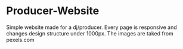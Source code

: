 # Producer-Website

Simple website made for a dj/producer. Every page is responsive and changes design structure under 1000px. The images are taked from pexels.com
